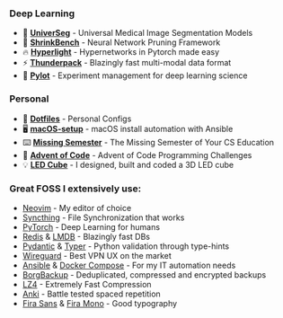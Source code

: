 ### Deep Learning

- 🧬 [**UniverSeg**](https://github.com/JJGO/UniverSeg) - Universal Medical Image Segmentation Models
- 🌿 [**ShrinkBench**](https://github.com/JJGO/shrinkbench) - Neural Network Pruning Framework
- 🔥 [**Hyperlight**](https://github.com/JJGO/hyperlight) - Hypernetworks in Pytorch made easy
- ⚡ [**Thunderpack**](https://github.com/JJGO/thunderpack) - Blazingly fast multi-modal data format
- 🚀 [**Pylot**](https://github.com/JJGO/pylot) - Experiment management for deep learning science

### Personal

- 🔧 [**Dotfiles**](https://github.com/JJGO/dotfiles) - Personal Configs
- 🖥️ [**macOS-setup**](https://github.com/JJGO/macOS-setup) - macOS install automation with Ansible
- ⌨️ [**Missing Semester**](https://github.com/missing-semester/missing-semester) - The Missing Semester of Your CS Education
- 🎄 [**Advent of Code**](https://github.com/JJGO/advent-of-code) - Advent of Code Programming Challenges
- 💡 [**LED Cube**](https://github.com/JJGO/CuboLED) - I designed, built and coded a 3D LED cube

### Great FOSS I extensively use:

- [Neovim](https://github.com/neovim/neovim) - My editor of choice
- [Syncthing](https://github.com/syncthing/syncthing) -  File Synchronization that works
- [PyTorch](https://github.com/pytorch/pytorch) - Deep Learning for humans
- [Redis](https://github.com/redis/redis) & [LMDB](https://github.com/jnwatson/py-lmdb) - Blazingly fast DBs
- [Pydantic](https://github.com/pydantic/pydantic) & [Typer](https://github.com/tiangolo/typer) - Python validation through type-hints
- [Wireguard](https://github.com/WireGuard) - Best VPN UX on the market
- [Ansible](https://github.com/ansible/ansible) & [Docker Compose](https://github.com/docker/compose) - For my IT automation needs
- [BorgBackup](https://github.com/borgbackup/borg) - Deduplicated, compressed and encrypted backups
- [LZ4](https://github.com/lz4/lz4) -  Extremely Fast Compression
- [Anki](https://github.com/ankitects/anki) - Battle tested spaced repetition
- [Fira Sans](https://mozilla.github.io/Fira/) & [Fira Mono](https://github.com/tonsky/FiraCode) - Good typography

<!--
**JJGO/JJGO** is a ✨ _special_ ✨ repository because its `README.md` (this file) appears on your GitHub profile.

Here are some ideas to get you started:

- 🔭 I’m currently working on ...
- 🌱 I’m currently learning ...
- 👯 I’m looking to collaborate on ...
- 🤔 I’m looking for help with ...
- 💬 Ask me about ...
- 📫 How to reach me: ...
- 😄 Pronouns: ...
- ⚡ Fun fact: ...
-->
